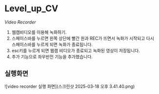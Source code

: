 # Level_up_CV

*Video Recorder*
1. 웹캠비디오를 이용해 녹화하기.
2. 스페이스바를 누르면 왼쪽 상단에 빨간 원과 REC가 뜨면서 녹화가 시작되고 다시 스페이스바를 누르게 되면 녹화가 종료됩니다.
3. esc키를 누르게 되면 웹캠 비디오가 종료되고 녹화된 영상이 저장됩니다. 
4. 추가 기능으로 좌우반전 기능을 추가했습니다.

## 실행화면
![video recorder 실행 화면](스크린샷 2025-03-18 오후 3.41.40.png)